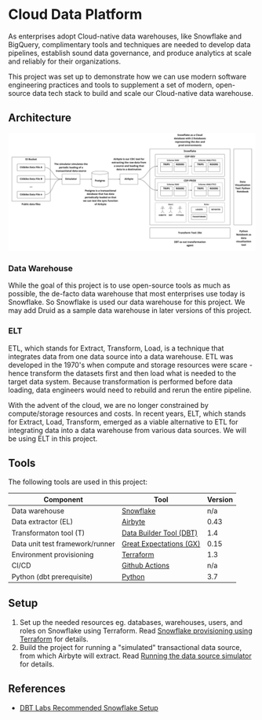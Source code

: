 # Cloud Data Platform

As enterprises adopt Cloud-native data warehouses, like Snowflake and BigQuery, complimentary tools and techniques are needed to develop data pipelines, establish sound data governance, and produce analytics at scale and reliably for their organizations.

This project was set up to demonstrate how we can use modern software engineering practices and tools to supplement a set of modern, open-source data tech stack to build and scale our Cloud-native data warehouse.

## Architecture

![Project Architecture](images/cdp-architecture.jpg)

### Data Warehouse

While the goal of this project is to use open-source tools as much as possible, the de-facto data warehouse that most enterprises use today is Snowflake. So Snowflake is used our data warehouse for this project. We may add Druid as a sample data warehouse in later versions of this project.

### ELT

ETL, which stands for Extract, Transform, Load, is a technique that integrates data from one data source into a data warehouse. ETL was developed in the 1970's when compute and storage resources were scare - hence transform the datasets first and then load what is needed to the target data system. Because transformation is performed before data loading, data engineers would need to rebuild and rerun the entire pipeline.

With the advent of the cloud, we are no longer constrained by compute/storage resources and costs. In recent years, ELT, which stands for Extract, Load, Transform, emerged as a viable alternative to ETL for integrating data into a data warehouse from various data sources. We will be using ELT in this project.

## Tools

The following tools are used in this project:

| Component                       | Tool                                                                                | Version |
|---------------------------------|-------------------------------------------------------------------------------------|---------|
| Data warehouse                  | [Snowflake ](https://snowflake.com)                                                 | n/a     |
| Data extractor (EL)             | [Airbyte](https://github.com/airbytehq/airbyte)                                     | 0.43    |
| Transformaton tool (T)          | [Data Builder Tool (DBT)](https://github.com/dbt-labs/dbt-core)                     | 1.4     |
| Data unit test framework/runner | [Great Expectations (GX)](https://github.com/great-expectations/great_expectations) | 0.15    |
| Environment provisioning        | [Terraform](https://github.com/hashicorp/terraform)                                 | 1.3     |
| CI/CD                           | [Github Actions](https://github.com/features/actions)                               | n/a     |
| Python (dbt prerequisite)       | [Python](https://www.python.org/)                                                   | 3.7     |

## Setup

1. Set up the needed resources eg. databases, warehouses, users, and roles on Snowflake using Terraform. Read [Snowflake provisioning using Terraform](snowflake) for details.
2. Build the project for running a "simulated" transactional data source, from which Airbyte will extract. Read [Running the data source simulator](simulator) for details.

## References

* [DBT Labs Recommended Snowflake Setup](https://www.getdbt.com/blog/how-we-configure-snowflake/)
